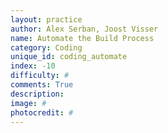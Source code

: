 ```yaml
---
layout: practice
author: Alex Serban, Joost Visser
name: Automate the Build Process
category: Coding
unique_id: coding_automate
index: -10
difficulty: #
comments: True
description:
image: #
photocredit: #
---
```

